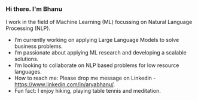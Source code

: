 ### Hi there. I'm Bhanu

I work in the field of Machine Learning (ML) focussing on Natural Language Processing (NLP).

- I’m currently working on applying Large Language Models to solve business problems.
- I’m passionate about applying ML research and developing a scalable solutions.
- I’m looking to collaborate on NLP based problems for low resource languages.
- How to reach me: Please drop me message on Linkedin - https://www.linkedin.com/in/aryabhanu/.
- Fun fact: I enjoy hiking, playing table tennis and meditation.

